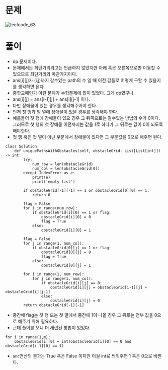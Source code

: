 # 문제
![leetcode_63](https://user-images.githubusercontent.com/51700219/76677933-ed040a00-6616-11ea-9e75-90a34d6cc2a4.png)

# 풀이
- dp 문제이다.
- 문제에서는 최단거리라고는 언급하지 않았지만 아래 혹은 오른쪽으로만 이동할 수 있으므로 최단거리와 마찬가지이다.
- ans[i][j]가 (i,j)까지 갈수있는 path의 수 일 때 이전 값들로 어떻게 구할 수 있을지를 생각하면 된다.
- 중학교때인가 이런 문제가 수학문제에 많이 있었다. 그게 dp였구나.
- ans[i][j] = ans[i-1][j] + ans[i][j-1] 이다.
- 다만 장애물이 있는 경우를 생각해주어야 한다.
- 먼저 첫 행과 철 열에 장애물이 있을 경우를 생각해야 한다.
- 예를들어  첫 행에 장애물이 있으 경우 그 뒤쪽으로는 갈수있는 방법의 수가 0이다. 그러므로 첫 행의 첫 장애물 이전까지는 값을 1로 하다가
 그 뒤로는 값이 0이 되도록 해야한다.
- 첫 행 혹은 첫 열이 아닌 부분에서 장애물이 있다면 그 부분값을 0으로 해주면 된다.
```python3
class Solution:
    def uniquePathsWithObstacles(self, obstacleGrid: List[List[int]]) -> int:
        try:
            num_row = len(obstacleGrid)
            num_col = len(obstacleGrid[0])
        except IndexError as e:
            print(e)
            print('empty list')
        
        if obstacleGrid[-1][-1] == 1 or obstacleGrid[0][0] == 1:
            return 0
        
        flag = False
        for i in range(num_row):
            if obstacleGrid[i][0] == 1 or flag:
                obstacleGrid[i][0] = 0
                flag = True
            else:
                obstacleGrid[i][0] = 1
        
        flag = False
        for j in range(1, num_col):
            if obstacleGrid[0][j] == 1 or flag:
                obstacleGrid[0][j] = 0
                flag = True
            else:
                obstacleGrid[0][j] = 1
        
        for i in range(1, num_row):
            for j in range(1, num_col):
                if obstacleGrid[i][j] == 0:
                    obstacleGrid[i][j] = obstacleGrid[i-1][j] + obstacleGrid[i][j-1]
                else:
                    obstacleGrid[i][j] = 0
        return obstacleGrid[-1][-1]
```
- 중간에 flag는 첫 행 또는 첫 열에서 중간에 1이 나올 경우 그 뒤로는 전부 값을 0으로 해주기 위해 필요하다.
- 근데 풀이를 보니 더 세련된 방법이 있었다.
```python3
for i in range(1,m):
    obstacleGrid[i][0] = int(obstacleGrid[i][0] == 0 and obstacleGrid[i-1][0] == 1)
```
- `and`연산의 결과는 True 혹은 False 이지만 이걸 int로 씌워주면 1 혹은 0으로 바뀐다.

